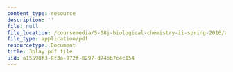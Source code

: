 ```yaml
---
content_type: resource
description: ''
file: null
file_location: /coursemedia/5-08j-biological-chemistry-ii-spring-2016/a15598f38f3a972f8297d74bb7c4c154_HOXw6_ztAqQ.pdf
file_type: application/pdf
resourcetype: Document
title: 3play pdf file
uid: a15598f3-8f3a-972f-8297-d74bb7c4c154
---
```

